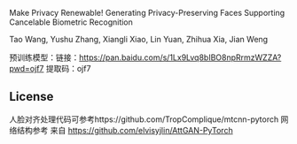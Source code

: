 Make Privacy Renewable! Generating Privacy-Preserving Faces Supporting Cancelable Biometric Recognition

Tao Wang, Yushu Zhang, Xiangli Xiao, Lin Yuan, Zhihua Xia, Jian Weng

预训练模型：链接：https://pan.baidu.com/s/1Lx9Lvq8bIBO8npRrmzWZZA?pwd=ojf7 
提取码：ojf7

## License
人脸对齐处理代码可参考https://github.com/TropComplique/mtcnn-pytorch
网络结构参考 来自 https://github.com/elvisyjlin/AttGAN-PyTorch

